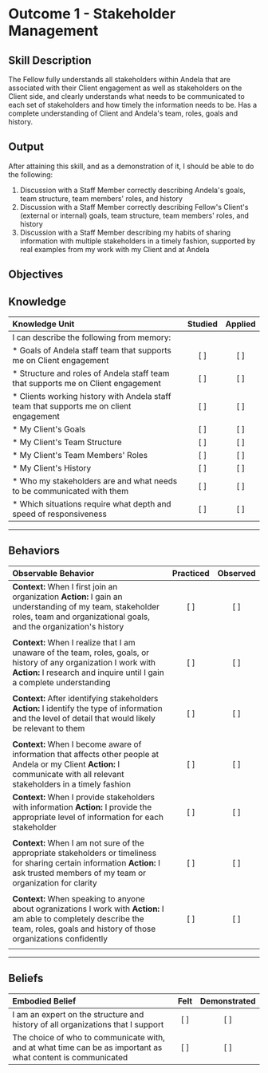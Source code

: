 # Outcome 1 - Stakeholder Management

**Skill Description**
----------
The Fellow fully understands all stakeholders within Andela that are associated with their Client engagement as well as stakeholders on the Client side, and clearly understands what needs to be communicated to each set of stakeholders and how timely the information needs to be.  Has a complete understanding of Client and Andela's team, roles, goals and history.


**Output**
----------
After attaining this skill, and as a demonstration of it, I should be able to do the following:

1. Discussion with a Staff Member correctly describing Andela's goals, team structure, team members' roles, and history
2. Discussion with a Staff Member correctly describing Fellow's Client's (external or internal) goals, team structure, team members' roles, and history
3. Discussion with a Staff Member describing my habits of sharing information with multiple stakeholders in a timely fashion, supported by real examples from my work with my Client and at Andela


**Objectives**
----------
## **Knowledge**


| Knowledge Unit   |      Studied      | Applied |
|:-------------|:------------------:|:--------:|
| I can describe the following from memory: | | |
| * Goals of Andela staff team that supports me on Client engagement | [ ] | [ ]  |
| * Structure and roles of Andela staff team that supports me on Client engagement | [ ] | [ ]  |
| * Clients working history with Andela staff team that supports me on client engagement | [ ] | [ ]  |
| * My Client's Goals      | [ ] | [ ]  |
| * My Client's Team Structure   | [ ] | [ ]  |
| * My Client's Team Members' Roles       | [ ] | [ ]  |
| * My Client's History      | [ ] | [ ]  |
| * Who my stakeholders are and what needs to be communicated with them | [ ] | [ ]  |
| * Which situations require what depth and speed of responsiveness | [ ] | [ ]  |



----------


## **Behaviors**

| Observable Behavior   |      Practiced      | Observed |
|:-------------|:------------------:|:--------:|
| **Context:** When I first join an organization **Action:** I gain an understanding of my team, stakeholder roles, team and organizational goals, and the organization's history | [ ] | [ ] |
| | | |
| **Context:** When I realize that I am unaware of the team, roles, goals, or history of any organization I work with **Action:** I research and inquire until I gain a complete understanding | [ ] | [ ] |
| | | |
| **Context:** After identifying stakeholders **Action:** I identify the type of information and the level of detail that would likely be relevant to them | [ ] | [ ] |
| | | |
| **Context:** When I become aware of information that affects other people at Andela or my Client **Action:** I communicate with all relevant stakeholders in a timely fashion | [ ] | [ ] |
| **Context:** When I provide stakeholders with information **Action:** I provide the appropriate level of information for each stakeholder | [ ] | [ ] |
| | | |
| **Context:** When I am not sure of the appropriate stakeholders or timeliness for sharing certain information **Action:** I ask trusted members of my team or organization for clarity | [ ] | [ ] |
| | | |
| **Context:** When speaking to anyone about ogranizations I work with **Action:** I am able to completely describe the team, roles, goals and history of those organizations confidently |   [ ]   |   [ ]  |
| | | |


----------


## **Beliefs**


| Embodied Belief   |      Felt      | Demonstrated |
|:-------------|:------------------:|:--------:|
| I am an expert on the structure and history of all organizations that I support | [ ] | [ ] |
| The choice of who to communicate with, and at what time can be as important as what content is communicated | [ ] | [ ] |

